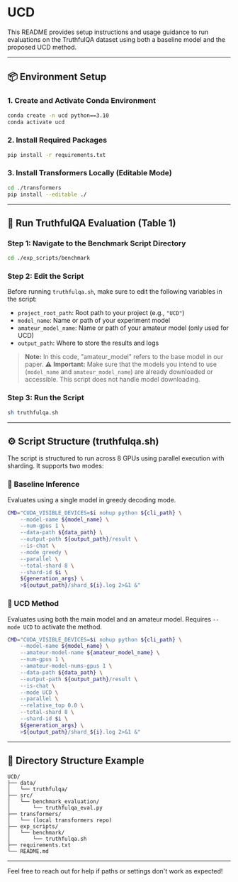 # UCD

This README provides setup instructions and usage guidance to run evaluations on the TruthfulQA dataset using both a baseline model and the proposed UCD method.

---

## 📦 Environment Setup

### 1. Create and Activate Conda Environment
```bash
conda create -n ucd python==3.10
conda activate ucd
```

### 2. Install Required Packages
```bash
pip install -r requirements.txt
```

### 3. Install Transformers Locally (Editable Mode)
```bash
cd ./transformers
pip install --editable ./
```

---

## 🧪 Run TruthfulQA Evaluation (Table 1)

### Step 1: Navigate to the Benchmark Script Directory
```bash
cd ./exp_scripts/benchmark
```

### Step 2: Edit the Script
Before running `truthfulqa.sh`, make sure to edit the following variables in the script:

- `project_root_path`: Root path to your project (e.g., `"UCD"`)
- `model_name`: Name or path of your experiment model
- `amateur_model_name`: Name or path of your amateur model (only used for UCD)
- `output_path`: Where to store the results and logs

> **Note:** In this code, "amateur_model" refers to the base model in our paper.
> ⚠️ **Important:** Make sure that the models you intend to use (`model_name` and `amateur_model_name`) are already downloaded or accessible. This script does not handle model downloading.

### Step 3: Run the Script
```bash
sh truthfulqa.sh
```

---

## ⚙️ Script Structure (truthfulqa.sh)

The script is structured to run across 8 GPUs using parallel execution with sharding. It supports two modes:

### 🔹 Baseline Inference
Evaluates using a single model in greedy decoding mode.

```bash
CMD="CUDA_VISIBLE_DEVICES=$i nohup python ${cli_path} \
    --model-name ${model_name} \
    --num-gpus 1 \
    --data-path ${data_path} \
    --output-path ${output_path}/result \
    --is-chat \
    --mode greedy \
    --parallel \
    --total-shard 8 \
    --shard-id $i \
    ${generation_args} \
    >${output_path}/shard_${i}.log 2>&1 &"
```

### 🔹 UCD Method
Evaluates using both the main model and an amateur model. Requires `--mode UCD` to activate the method.

```bash
CMD="CUDA_VISIBLE_DEVICES=$i nohup python ${cli_path} \
    --model-name ${model_name} \
    --amateur-model-name ${amateur_model_name} \
    --num-gpus 1 \
    --amateur-model-nums-gpus 1 \
    --data-path ${data_path} \
    --output-path ${output_path}/result \
    --is-chat \
    --mode UCD \
    --parallel \
    --relative_top 0.0 \
    --total-shard 8 \
    --shard-id $i \
    ${generation_args} \
    >${output_path}/shard_${i}.log 2>&1 &"
```


---

## 📁 Directory Structure Example
```
UCD/
├── data/
│   └── truthfulqa/
├── src/
│   └── benchmark_evaluation/
│       └── truthfulqa_eval.py
├── transformers/
│   └── (local transformers repo)
├── exp_scripts/
│   └── benchmark/
│       └── truthfulqa.sh
├── requirements.txt
└── README.md
```

---

Feel free to reach out for help if paths or settings don't work as expected!

